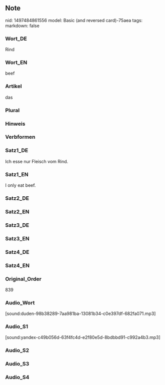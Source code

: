 ## Note
nid: 1497484861556
model: Basic (and reversed card)-75aea
tags: 
markdown: false

### Wort_DE
Rind

### Wort_EN
beef

### Artikel
das

### Plural


### Hinweis


### Verbformen


### Satz1_DE
Ich esse nur Fleisch vom Rind.

### Satz1_EN
I only eat beef.

### Satz2_DE


### Satz2_EN


### Satz3_DE


### Satz3_EN


### Satz4_DE


### Satz4_EN


### Original_Order
839

### Audio_Wort
[sound:duden-98b38289-7aa981ba-13081b34-c0e397df-682fa071.mp3]

### Audio_S1
[sound:yandex-c49b056d-63f4fc4d-e2f80e5d-8bdbbd91-c992a4b3.mp3]

### Audio_S2


### Audio_S3


### Audio_S4

